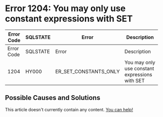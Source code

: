 
# Error 1204: You may only use constant expressions with SET


| Error Code | SQLSTATE | Error | Description |
| --- | --- | --- | --- |
| Error Code | SQLSTATE | Error | Description |
| 1204 | HY000 | ER_SET_CONSTANTS_ONLY | You may only use constant expressions with SET |




## Possible Causes and Solutions


This article doesn't currently contain any content. [You can help!](/kb/en/writing-and-editing-knowledge-base-articles/)

